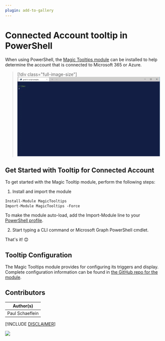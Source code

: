 ```yaml
---
plugin: add-to-gallery
---
```


# Connected Account tooltip in PowerShell

When using PowerShell, the [Magic Tooltips module](https://www.powershellgallery.com/packages/MagicTooltips) can be installed to help determine the account that is connected to Microsoft 365 or Azure.

> [!div class="full-image-size"]
> ![Magic Tooltip displaying the account connected to Microsoft Graph](assets/powershell-tooltip.gif)

## Get Started with Tooltip for Connected Account

To get started with the Magic Tooltip module, perform the following steps:

1. Install and import the module

```
Install-Module MagicTooltips
Import-Module MagicTooltips -Force
```

To make the module auto-load, add the Import-Module line to your [PowerShell profile](https://github.com/pschaeflein/MagicTooltips#powershell-profile).

2. Start typing a CLI command or Microsoft Graph PowerShell cmdlet.

That's it! 😊

## Tooltip Configuration

The Magic Tooltips module provides for configuring its triggers and display. Complete configuration information can be found in [the GitHub repo for the module](https://github.com/pschaeflein/MagicTooltips).

## Contributors

| Author(s) |
|-----------|
| Paul Schaeflein |

[!INCLUDE [DISCLAIMER](../../docfx/includes/DISCLAIMER.md)]

<img src="https://telemetry.sharepointpnp.com/script-samples/scripts/magic-tooltips-module" aria-hidden="true" />